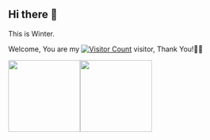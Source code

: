 ## Hi there 👋

<!-- 
Reference List:
* https://github.com/all-smile/all-smile
* https://github.com/antonkomarev/github-profile-views-counter
* https://shields.io/badges
-->

<!--
**WinterPu/WinterPu** is a ✨ _special_ ✨ repository because its `README.md` (this file) appears on your GitHub profile.

Here are some ideas to get you started:

- 🔭 I’m currently working on ...
- 🌱 I’m currently learning ...
- 👯 I’m looking to collaborate on ...
- 🤔 I’m looking for help with ...
- 💬 Ask me about ...
- 📫 How to reach me: ...
- 😄 Pronouns: ...
- ⚡ Fun fact: ...
-->


This is Winter.

Welcome, You are my [![Visitor Count](https://profile-counter.glitch.me/WinterPu/count.svg)](https://blog.i-xiao.space/) visitor, Thank You!🎉🎉

[<span><img src="https://github-readme-stats.vercel.app/api/top-langs/?username=WinterPu&layout=compact" height=145/></span><span><img src="https://github-readme-stats.vercel.app/api?username=WinterPu&count_private=true&show_icons=true" height=145/></span>](https://blog.i-xiao.space/)

